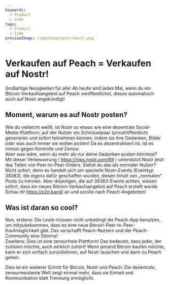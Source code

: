 ```yaml
---
keywords:
  - Product
  - Code
tags:
  - Product
  - Code
previewImage: /img/blog/nostr/nostr.png
---
```


# Verkaufen auf Peach = Verkaufen auf Nostr!

Großartige Neuigkeiten für alle! Ab heute wird jedes Mal, wenn du ein Bitcoin-Verkaufsangebot auf Peach veröffentlichst, dieses automatisch auch auf Nostr angekündigt!

## Moment, warum es auf Nostr posten?

Wie du vielleicht weißt, ist Nostr so etwas wie eine dezentrale Social-Media-Plattform, auf der Nutzer ein Schlüsselpaar (privat/öffentlich) generieren und sofort teilnehmen können, indem sie ihre Gedanken, Bilder oder was auch immer sie wollen posten! Da es dezentralisiert ist, ist es immun gegen Kontrolle und Zensur.  
Aber was wäre, wenn du mehr als nur deine Gedanken posten könntest?  
Mit dieser Verbesserung ( https://nips.nostr.com/69 ) unterstützt Nostr jetzt das Teilen von Peer-to-Peer-Orders. Siehst du das als normaler Nutzer? Nicht sofort, denn es handelt sich um spezielle Nostr-Events (Eventtyp 38383), die eigens dafür geschaffen wurden, diesen Inhalt von „normalen“ Posts zu trennen. Aber diejenigen, die auf 38383-Events achten, wissen sofort, dass ein neues Bitcoin-Verkaufsangebot auf Peach erstellt wurde. Schau dir https://p2p.band/ an und scrolle nach Peach-Angeboten!

## Was ist daran so cool?

Nun, erstens: Die Leute müssen nicht unbedingt die Peach-App benutzen, um mitzubekommen, dass es eine neue Bitcoin-Peer-to-Peer-Kaufmöglichkeit gibt. Das verschafft Peach-Nutzern und der Peach-Community eine Stimme!  
Zweitens: Dies ist eine zensurfreie Plattform! Das bedeutet, dass jeder, der zuhören möchte, auch wirklich zuhört! Wenn jemand Bitcoin kaufen möchte, kann er sich einfach zurücklehnen, auf Nostr lauschen und dann zu Peach gehen.

Dies ist ein weiterer Schritt für Bitcoin, Nostr und Peach: Die dezentrale, zensurresistente Welt zeigt einmal mehr, dass sie Einheit und Kommunikation statt Trennung ermöglicht.
